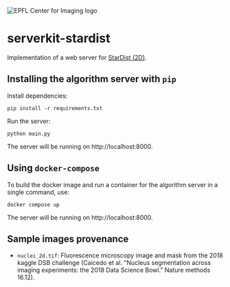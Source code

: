 ![EPFL Center for Imaging logo](https://imaging.epfl.ch/resources/logo-for-gitlab.svg)
# serverkit-stardist

Implementation of a web server for [StarDist (2D)](https://github.com/stardist/stardist).

## Installing the algorithm server with `pip`

Install dependencies:

```
pip install -r requirements.txt
```

Run the server:

```
python main.py
```

The server will be running on http://localhost:8000.

## Using `docker-compose`

To build the docker image and run a container for the algorithm server in a single command, use:

```
docker compose up
```

The server will be running on http://localhost:8000.

## Sample images provenance

- `nuclei_2d.tif`: Fluorescence microscopy image and mask from the 2018 kaggle DSB challenge (Caicedo et al. "Nucleus segmentation across imaging experiments: the 2018 Data Science Bowl." Nature methods 16.12).